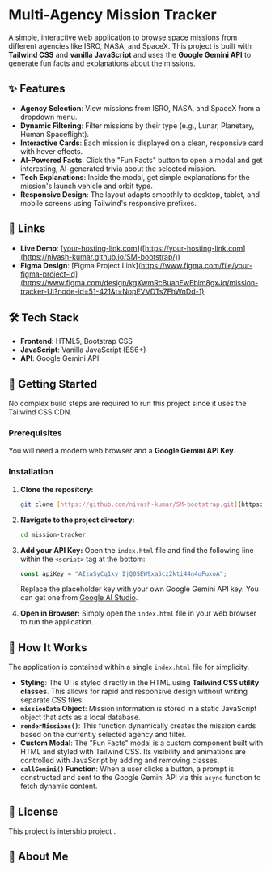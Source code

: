 # Multi-Agency Mission Tracker

A simple, interactive web application to browse space missions from different agencies like ISRO, NASA, and SpaceX. This project is built with **Tailwind CSS** and **vanilla JavaScript** and uses the **Google Gemini API** to generate fun facts and explanations about the missions.

## ✨ Features

* **Agency Selection**: View missions from ISRO, NASA, and SpaceX from a dropdown menu.
* **Dynamic Filtering**: Filter missions by their type (e.g., Lunar, Planetary, Human Spaceflight).
* **Interactive Cards**: Each mission is displayed on a clean, responsive card with hover effects.
* **AI-Powered Facts**: Click the "Fun Facts" button to open a modal and get interesting, AI-generated trivia about the selected mission.
* **Tech Explanations**: Inside the modal, get simple explanations for the mission's launch vehicle and orbit type.
* **Responsive Design**: The layout adapts smoothly to desktop, tablet, and mobile screens using Tailwind's responsive prefixes.

## 🔗 Links

* **Live Demo**: [[your-hosting-link.com](https://nivash-kumar.github.io/SM-bootstrap/)]([https://your-hosting-link.com](https://nivash-kumar.github.io/SM-bootstrap/))
* **Figma Design**: [Figma Project Link](https://www.figma.com/file/your-figma-project-id](https://www.figma.com/design/kgXwmRcBuahEwEbim8gxJq/mission-tracker-UI?node-id=51-421&t=NopEVVDTs7FhWnDd-1)

## 🛠️ Tech Stack

* **Frontend**: HTML5, Bootstrap CSS
* **JavaScript**: Vanilla JavaScript (ES6+)
* **API**: Google Gemini API

## 🚀 Getting Started

No complex build steps are required to run this project since it uses the Tailwind CSS CDN.

### Prerequisites

You will need a modern web browser and a **Google Gemini API Key**.

### Installation

1.  **Clone the repository:**
    ```sh
    git clone [https://github.com/nivash-kumar/SM-bootstrap.git](https://github.com/nivash-kumar/SM-bootstrap.git)
    ```
2.  **Navigate to the project directory:**
    ```sh
    cd mission-tracker
    ```
3.  **Add your API Key:**
    Open the `index.html` file and find the following line within the `<script>` tag at the bottom:
    ```javascript
    const apiKey = "AIzaSyCq1xy_IjQ0SEW9xa5cz2kti44n4uFuxoA";
    ```
    Replace the placeholder key with your own Google Gemini API key. You can get one from [Google AI Studio](https://aistudio.google.com/app/apikey).

4.  **Open in Browser:**
    Simply open the `index.html` file in your web browser to run the application.

## 🔧 How It Works

The application is contained within a single `index.html` file for simplicity.

* **Styling**: The UI is styled directly in the HTML using **Tailwind CSS utility classes**. This allows for rapid and responsive design without writing separate CSS files.
* **`missionData` Object**: Mission information is stored in a static JavaScript object that acts as a local database.
* **`renderMissions()`**: This function dynamically creates the mission cards based on the currently selected agency and filter.
* **Custom Modal**: The "Fun Facts" modal is a custom component built with HTML and styled with Tailwind CSS. Its visibility and animations are controlled with JavaScript by adding and removing classes.
* **`callGemini()` Function**: When a user clicks a button, a prompt is constructed and sent to the Google Gemini API via this `async` function to fetch dynamic content.

## 📜 License

This project is intership project .

## 👦 About Me
